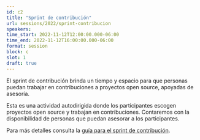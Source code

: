 ```yaml
---
id: c2
title: "Sprint de contribución"
url: sessions/2022/sprint-contribucion
speakers:
time_start: 2022-11-12T12:00:00.000-06:00
time_end: 2022-11-12T16:00:00.000-06:00
format: session
block: c
slot: 1
draft: true
---
```


El sprint de contribución brinda un tiempo y espacio para que personas puedan trabajar en contribuciones a proyectos open source, apoyadas de asesoría.

Esta es una actividad autodirigida donde los participantes escogen proyectos open source y trabajan en contribuciones. Contaremos con la disponibilidad de personas que puedan asesorar a los participantes.

Para más detalles consulta la [guía para el sprint de contribución](/sprint-contribucion).